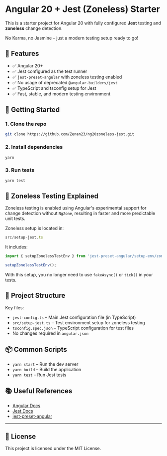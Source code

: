 # Angular 20 + Jest (Zoneless) Starter

This is a starter project for Angular 20 with fully configured **Jest** testing and **zoneless** change detection.

No Karma, no Jasmine – just a modern testing setup ready to go!

## 🧱 Features

- ✅ Angular 20+
- ✅ Jest configured as the test runner
- ✅ `jest-preset-angular` with zoneless testing enabled
- ✅ No usage of deprecated `@angular-builders/jest`
- ✅ TypeScript and tsconfig setup for Jest
- ✅ Fast, stable, and modern testing environment

## 🚀 Getting Started

### 1. Clone the repo

```bash
git clone https://github.com/Zenan23/ng20zoneless-jest.git
```

### 2. Install dependencies

```bash
yarn
```

### 3. Run tests

```bash
yarn test
```

## 🧪 Zoneless Testing Explained

Zoneless testing is enabled using Angular's experimental support for change detection without `NgZone`, resulting in faster and more predictable unit tests.

Zoneless setup is located in:

```ts
src/setup-jest.ts
```

It includes:

```ts
import { setupZonelessTestEnv } from 'jest-preset-angular/setup-env/zoneless';

setupZonelessTestEnv();
```

With this setup, you no longer need to use `fakeAsync()` or `tick()` in your tests.

## 🔧 Project Structure

Key files:

- `jest-config.ts` – Main Jest configuration file (in TypeScript)
- `src/setup-jest.ts` – Test environment setup for zoneless testing
- `tsconfig.spec.json` – TypeScript configuration for test files
- No changes required in `angular.json`

## 📦 Common Scripts

- `yarn start` – Run the dev server
- `yarn build` – Build the application
- `yarn test` – Run Jest tests

## 📚 Useful References

- [Angular Docs](https://angular.dev/guide/zoneless)
- [Jest Docs](https://jestjs.io/docs/getting-started)
- [jest-preset-angular](https://github.com/thymikee/jest-preset-angular)
---

## 📄 License

This project is licensed under the MIT License.
